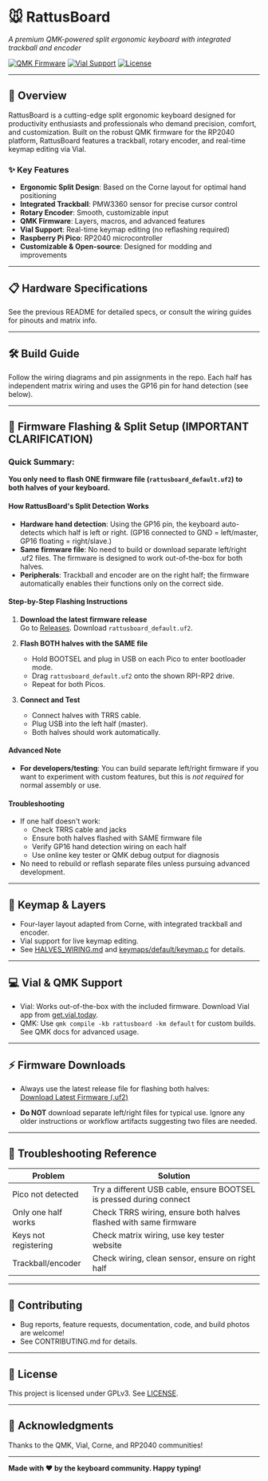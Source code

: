 # 🐭 RattusBoard

*A premium QMK-powered split ergonomic keyboard with integrated trackball and encoder*

[![QMK Firmware](https://img.shields.io/badge/QMK-Firmware-blue.svg)](https://qmk.fm/)
[![Vial Support](https://img.shields.io/badge/Vial-Supported-green.svg)](https://get.vial.today/)
[![License](https://img.shields.io/badge/License-GPL%20v3-blue.svg)](LICENSE)

---

## 🌟 Overview

RattusBoard is a cutting-edge split ergonomic keyboard designed for productivity enthusiasts and professionals who demand precision, comfort, and customization. Built on the robust QMK firmware for the RP2040 platform, RattusBoard features a trackball, rotary encoder, and real-time keymap editing via Vial.

### ✨ Key Features

- **Ergonomic Split Design**: Based on the Corne layout for optimal hand positioning
- **Integrated Trackball**: PMW3360 sensor for precise cursor control
- **Rotary Encoder**: Smooth, customizable input
- **QMK Firmware**: Layers, macros, and advanced features
- **Vial Support**: Real-time keymap editing (no reflashing required)
- **Raspberry Pi Pico**: RP2040 microcontroller
- **Customizable & Open-source**: Designed for modding and improvements

---

## 📋 Hardware Specifications

See the previous README for detailed specs, or consult the wiring guides for pinouts and matrix info.

---

## 🛠️ Build Guide

Follow the wiring diagrams and pin assignments in the repo. Each half has independent matrix wiring and uses the GP16 pin for hand detection (see below).

---

## 🚀 Firmware Flashing & Split Setup (IMPORTANT CLARIFICATION)

### Quick Summary:
**You only need to flash ONE firmware file (`rattusboard_default.uf2`) to both halves of your keyboard.**

#### How RattusBoard's Split Detection Works
- **Hardware hand detection**: Using the GP16 pin, the keyboard auto-detects which half is left or right. (GP16 connected to GND = left/master, GP16 floating = right/slave.)
- **Same firmware file**: No need to build or download separate left/right .uf2 files. The firmware is designed to work out-of-the-box for both halves.
- **Peripherals**: Trackball and encoder are on the right half; the firmware automatically enables their functions only on the correct side.

#### Step-by-Step Flashing Instructions

1. **Download the latest firmware release**  
   Go to [Releases](https://github.com/Rattus-ukrizovany/RattusBoard/releases). Download `rattusboard_default.uf2`.

2. **Flash BOTH halves with the SAME file**  
   - Hold BOOTSEL and plug in USB on each Pico to enter bootloader mode.
   - Drag `rattusboard_default.uf2` onto the shown RPI-RP2 drive.
   - Repeat for both Picos.

3. **Connect and Test**  
   - Connect halves with TRRS cable.
   - Plug USB into the left half (master).
   - Both halves should work automatically.

#### Advanced Note
- **For developers/testing**: You can build separate left/right firmware if you want to experiment with custom features, but this is *not required* for normal assembly or use.

#### Troubleshooting
- If one half doesn't work:
  - Check TRRS cable and jacks
  - Ensure both halves flashed with SAME firmware file
  - Verify GP16 hand detection wiring on each half
  - Use online key tester or QMK debug output for diagnosis
- No need to rebuild or reflash separate files unless pursuing advanced development.

---

## 🎹 Keymap & Layers

- Four-layer layout adapted from Corne, with integrated trackball and encoder.
- Vial support for live keymap editing.
- See [HALVES_WIRING.md](HALVES_WIRING.md) and [keymaps/default/keymap.c](keymaps/default/keymap.c) for details.

---

## 💻 Vial & QMK Support

- Vial: Works out-of-the-box with the included firmware. Download Vial app from [get.vial.today](https://get.vial.today).
- QMK: Use `qmk compile -kb rattusboard -km default` for custom builds. See QMK docs for advanced usage.

---

## ⚡ Firmware Downloads

- Always use the latest release file for flashing both halves:  
  [Download Latest Firmware (.uf2)](https://github.com/Rattus-ukrizovany/RattusBoard/releases/latest/download/rattusboard_default.uf2)

- **Do NOT** download separate left/right files for typical use. Ignore any older instructions or workflow artifacts suggesting two files are needed.

---

## 🧪 Troubleshooting Reference

| Problem               | Solution                                                             |
|-----------------------|----------------------------------------------------------------------|
| Pico not detected     | Try a different USB cable, ensure BOOTSEL is pressed during connect  |
| Only one half works   | Check TRRS wiring, ensure both halves flashed with same firmware     |
| Keys not registering  | Check matrix wiring, use key tester website                         |
| Trackball/encoder     | Check wiring, clean sensor, ensure on right half                     |

---

## 🤝 Contributing

- Bug reports, feature requests, documentation, code, and build photos are welcome!
- See CONTRIBUTING.md for details.

---

## 📜 License

This project is licensed under GPLv3. See [LICENSE](LICENSE).

---

## 🙏 Acknowledgments

Thanks to the QMK, Vial, Corne, and RP2040 communities!

---

**Made with ❤️ by the keyboard community. Happy typing!**
